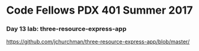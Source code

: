 # Code Fellows PDX 401 Summer 2017
### Day 13 lab: three-resource-express-app

https://github.com/jchurchman/three-resource-express-app/blob/master/